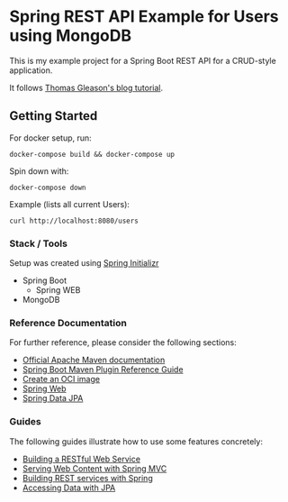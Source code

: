 # Spring REST API Example for Users using MongoDB

This is my example project for a Spring Boot REST API for a CRUD-style application.

It follows [Thomas Gleason's blog tutorial](https://medium.com/@gtommee97/rest-api-java-spring-boot-and-mongodb-4dffbcabbaf5).

## Getting Started

For docker setup, run:

```
docker-compose build && docker-compose up
```

Spin down with:

```
docker-compose down
```

Example (lists all current Users):
```
curl http://localhost:8080/users
```

### Stack / Tools

Setup was created using [Spring Initializr](https://start.spring.io/)

* Spring Boot
  - Spring WEB
* MongoDB 


### Reference Documentation
For further reference, please consider the following sections:

* [Official Apache Maven documentation](https://maven.apache.org/guides/index.html)
* [Spring Boot Maven Plugin Reference Guide](https://docs.spring.io/spring-boot/docs/2.3.4.RELEASE/maven-plugin/reference/html/)
* [Create an OCI image](https://docs.spring.io/spring-boot/docs/2.3.4.RELEASE/maven-plugin/reference/html/#build-image)
* [Spring Web](https://docs.spring.io/spring-boot/docs/2.3.4.RELEASE/reference/htmlsingle/#boot-features-developing-web-applications)
* [Spring Data JPA](https://docs.spring.io/spring-boot/docs/2.3.4.RELEASE/reference/htmlsingle/#boot-features-jpa-and-spring-data)

### Guides
The following guides illustrate how to use some features concretely:

* [Building a RESTful Web Service](https://spring.io/guides/gs/rest-service/)
* [Serving Web Content with Spring MVC](https://spring.io/guides/gs/serving-web-content/)
* [Building REST services with Spring](https://spring.io/guides/tutorials/bookmarks/)
* [Accessing Data with JPA](https://spring.io/guides/gs/accessing-data-jpa/)


